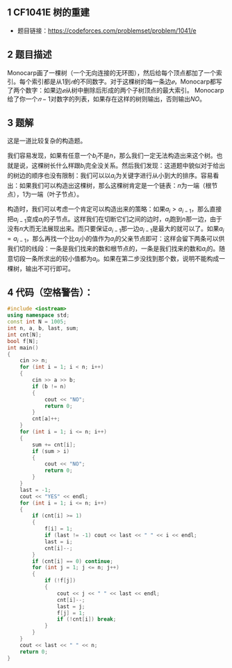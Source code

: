 ## 1 CF1041E 树的重建
- 题目链接：https://codeforces.com/problemset/problem/1041/e

## 2 题目描述
Monocarp画了一棵树（一个无向连接的无环图），然后给每个顶点都加了一个索引。每个索引都是从$1$到$𝑛$的不同数字。对于这棵树的每一条边$𝑒$，Monocarp都写了两个数字：如果边$𝑒$从树中删除后形成的两个子树顶点的最大索引。
Monocarp给了你一个$𝑛−1$对数字的列表，如果存在这样的树则输出，否则输出$NO$。

## 3 题解

这是一道比较复杂的构造题。

我们容易发现，如果有任意一个$b_i$不是$n$，那么我们一定无法构造出来这个树。也就是说，这棵树长什么样跟$b_i$完全没关系。然后我们发现：这道题中貌似对于给出的树边的顺序也没有限制：我们可以以$a_i$为关键字进行从小到大的排序。容易看出：如果我们可以构造出这棵树，那么这棵树肯定是一个链表：$n$为一端（根节点），$1$为一端（叶子节点）。

构造时，我们可以考虑一个肯定可以构造出来的策略：如果$a_i > a_{i-1}$，那么直接把$a_{i-1}$变成$a_i$的子节点。这样我们在切断它们之间的边时，$a_i$跑到$n$那一边，由于没有$n$大而无法展现出来。而只要保证$a_{i-1}$那一边$a_{i-1}$是最大的就可以了。如果$a_i = a_{i-1}$，那么再找一个比$a_i$小的值作为$a_i$的父亲节点即可：这样会留下两条可以供我们切的线段：一条是我们找来的数和根节点的，一条是我们找来的数和$a_i$的。随意切段一条所求出的较小值都为$a_i$。如果在第二步没找到那个数，说明不能构成一棵树，输出不可行即可。

## 4 代码（空格警告）：

```c++
#include <iostream>
using namespace std;
const int N = 1005;
int n, a, b, last, sum;
int cnt[N];
bool f[N];
int main()
{
    cin >> n;
    for (int i = 1; i < n; i++)
    {
        cin >> a >> b;
        if (b != n)
        {
            cout << "NO";
            return 0;
        }
        cnt[a]++;
    }
    for (int i = 1; i <= n; i++)
    {
        sum += cnt[i];
        if (sum > i)
        {
            cout << "NO";
            return 0;
        }
    }
    last = -1;
    cout << "YES" << endl;
    for (int i = 1; i <= n; i++)
    {
        if (cnt[i] >= 1)
        {
            f[i] = 1;
            if (last != -1) cout << last << " " << i << endl;
            last = i;
            cnt[i]--;
        }
        if (cnt[i] == 0) continue;
        for (int j = 1; j <= n; j++)
        {
            if (!f[j])
            {
                cout << j << " " << last << endl;
                cnt[i]--;
                last = j;
                f[j] = 1;
                if (!cnt[i]) break;
            }
        }
    }
    cout << last << " " << n;
    return 0;
}
```

